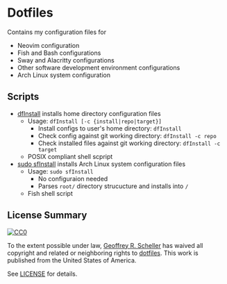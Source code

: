 # Dotfiles

Contains my configuration files for

* Neovim configuration
* Fish and Bash configurations
* Sway and Alacritty configurations
* Other software development environment configurations
* Arch Linux system configuration

## Scripts

* [dfInstall](dfInstall) installs home directory configuration files
  * Usage: `dfInstall [-c {install|repo|target}]`
    * Install configs to user's home directory: `dfInstall`
    * Check config against git working directory: `dfInstall -c repo`
    * Check installed files against git working directory: `dfInstall -c target`
  * POSIX compliant shell scpript
* [sudo sfInstall](sfInstall) installs Arch Linux system configuration files
  * Usage: `sudo sfInstall`
    * No configuraion needed
    * Parses `root/` directory strucucture and installs into `/`
  * Fish shell script

## License Summary

<p xmlns:dct="http://purl.org/dc/terms/"
   xmlns:vcard="http://www.w3.org/2001/vcard-rdf/3.0#">
  <a rel="license"
     href="http://creativecommons.org/publicdomain/zero/1.0/">
     <img src="http://i.creativecommons.org/p/zero/1.0/88x31.png"
          style="border-style: none;"
          alt="CC0"></a>

  To the extent possible under law,
  [Geoffrey R. Scheller](https://github.com/grscheller)
  has waived all copyright and related or neighboring rights
  to [dotfiles](https://github.com/grscheller).
  This work is published from the United States of America.
</p>

See [LICENSE](LICENSE) for details.
